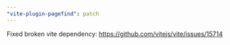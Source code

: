 ```yaml
---
"vite-plugin-pagefind": patch
---
```


Fixed broken vite dependency: https://github.com/vitejs/vite/issues/15714
